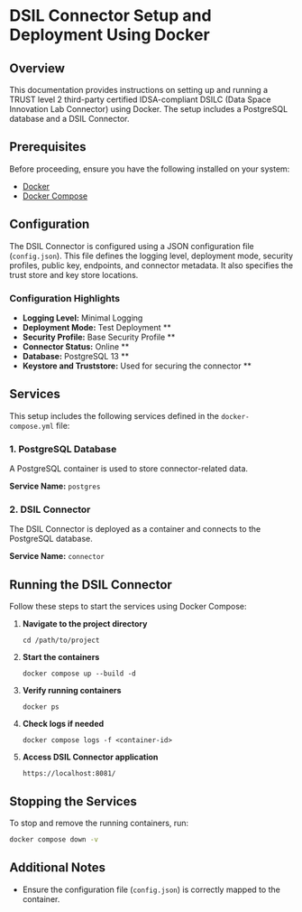 # DSIL Connector Setup and Deployment Using Docker

## Overview
This documentation provides instructions on setting up and running a TRUST level 2 third-party certified IDSA-compliant DSILC (Data Space Innovation Lab Connector) using Docker. The setup includes a PostgreSQL database and a DSIL Connector.

## Prerequisites
Before proceeding, ensure you have the following installed on your system:

- [Docker](https://www.docker.com/)
- [Docker Compose](https://docs.docker.com/compose/)

## Configuration
The DSIL Connector is configured using a JSON configuration file (`config.json`). This file defines the logging level, deployment mode, security profiles, public key, endpoints, and connector metadata. It also specifies the trust store and key store locations.

### Configuration Highlights
- **Logging Level:** Minimal Logging
- **Deployment Mode:** Test Deployment **
- **Security Profile:** Base Security Profile **
- **Connector Status:** Online **
- **Database:** PostgreSQL 13 **
- **Keystore and Truststore:** Used for securing the connector **

## Services
This setup includes the following services defined in the `docker-compose.yml` file:

### 1. PostgreSQL Database
A PostgreSQL container is used to store connector-related data.

**Service Name:** `postgres`

### 2. DSIL Connector
The DSIL Connector is deployed as a container and connects to the PostgreSQL database.

**Service Name:** `connector`

## Running the DSIL Connector
Follow these steps to start the services using Docker Compose:

1. **Navigate to the project directory**
   ```
   cd /path/to/project
   ```
2. **Start the containers**
   ```
   docker compose up --build -d
   ```
3. **Verify running containers**
   ```
   docker ps
   ```
4. **Check logs if needed**
   ```
   docker compose logs -f <container-id>
   ```
5. **Access DSIL Connector application**
   ```
   https://localhost:8081/
   ```

## Stopping the Services
To stop and remove the running containers, run:
```sh
docker compose down -v
```

## Additional Notes
- Ensure the configuration file (`config.json`) is correctly mapped to the container.

